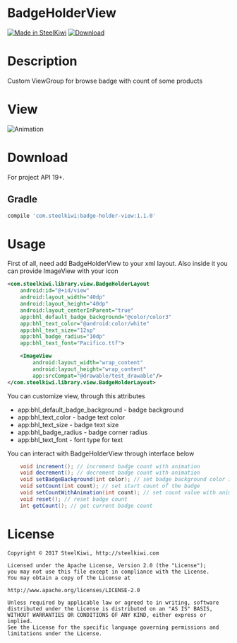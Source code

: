 # BadgeHolderView

[![Made in SteelKiwi](https://github.com/steelkiwi/IncrementProductView/blob/master/assets/made_in_steelkiwi.png)](http://steelkiwi.com/blog/)
[ ![Download](https://api.bintray.com/packages/soulyaroslav/maven/badge-holder-view/images/download.svg) ](https://bintray.com/soulyaroslav/maven/badge-holder-view/_latestVersion)

# Description

Custom ViewGroup for browse badge with count of some products

# View

![Animation](https://github.com/steelkiwi/BadgeHolderView/blob/master/assets/animation.gif)

# Download

For project API 19+.

## Gradle

```gradle
compile 'com.steelkiwi:badge-holder-view:1.1.0'
```

# Usage

First of all, need add BadgeHolderView to your xml layout. Also inside it you can provide ImageView with your icon

```xml
<com.steelkiwi.library.view.BadgeHolderLayout
    android:id="@+id/view"
    android:layout_width="40dp"
    android:layout_height="40dp"
    android:layout_centerInParent="true"
    app:bhl_default_badge_background="@color/color3"
    app:bhl_text_color="@android:color/white"
    app:bhl_text_size="12sp"
    app:bhl_badge_radius="10dp"
    app:bhl_text_font="Pacifico.ttf">

    <ImageView
        android:layout_width="wrap_content"
        android:layout_height="wrap_content"
        app:srcCompat="@drawable/test_drawable"/>
</com.steelkiwi.library.view.BadgeHolderLayout>
```

You can customize view, through this attributes

* app:bhl_default_badge_background - badge background
* app:bhl_text_color - badge text color
* app:bhl_text_size - badge text size
* app:bhl_badge_radius - badge corner radius
* app:bhl_text_font - font type for text

You can interact with BadgeHolderView through interface below

```java
    void increment(); // increment badge count with animation
    void decrement(); // decrement badge count with animation
    void setBadgeBackground(int color); // set badge background color if need
    void setCount(int count); // set start count of the badge
    void setCountWithAnimation(int count); // set count value with animation
    void reset(); // reset badge count
    int getCount(); // get current badge count
```

# License

```
Copyright © 2017 SteelKiwi, http://steelkiwi.com

Licensed under the Apache License, Version 2.0 (the "License");
you may not use this file except in compliance with the License.
You may obtain a copy of the License at

http://www.apache.org/licenses/LICENSE-2.0

Unless required by applicable law or agreed to in writing, software
distributed under the License is distributed on an "AS IS" BASIS,
WITHOUT WARRANTIES OR CONDITIONS OF ANY KIND, either express or implied.
See the License for the specific language governing permissions and
limitations under the License.
```